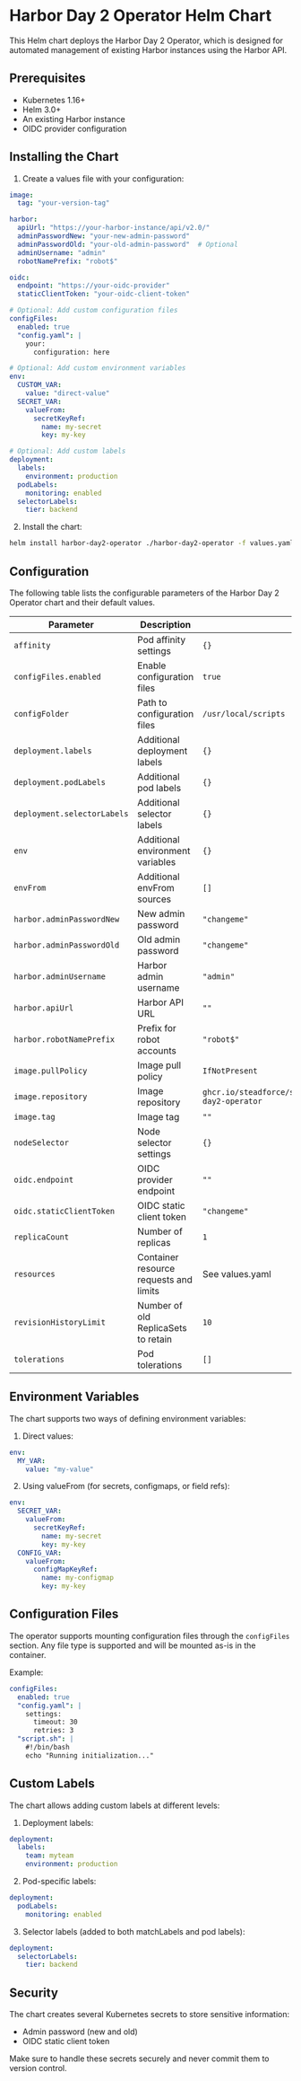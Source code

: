 # Harbor Day 2 Operator Helm Chart

This Helm chart deploys the Harbor Day 2 Operator, which is designed for automated management of existing Harbor instances using the Harbor API.

## Prerequisites

- Kubernetes 1.16+
- Helm 3.0+
- An existing Harbor instance
- OIDC provider configuration

## Installing the Chart

1. Create a values file with your configuration:

```yaml
image:
  tag: "your-version-tag"

harbor:
  apiUrl: "https://your-harbor-instance/api/v2.0/"
  adminPasswordNew: "your-new-admin-password"
  adminPasswordOld: "your-old-admin-password"  # Optional
  adminUsername: "admin"
  robotNamePrefix: "robot$"

oidc:
  endpoint: "https://your-oidc-provider"
  staticClientToken: "your-oidc-client-token"

# Optional: Add custom configuration files
configFiles:
  enabled: true
  "config.yaml": |
    your:
      configuration: here

# Optional: Add custom environment variables
env:
  CUSTOM_VAR:
    value: "direct-value"
  SECRET_VAR:
    valueFrom:
      secretKeyRef:
        name: my-secret
        key: my-key

# Optional: Add custom labels
deployment:
  labels:
    environment: production
  podLabels:
    monitoring: enabled
  selectorLabels:
    tier: backend
```

2. Install the chart:

```bash
helm install harbor-day2-operator ./harbor-day2-operator -f values.yaml
```

## Configuration

The following table lists the configurable parameters of the Harbor Day 2 Operator chart and their default values.

| Parameter | Description | Default |
|-----------|-------------|---------|
| `affinity` | Pod affinity settings | `{}` |
| `configFiles.enabled` | Enable configuration files | `true` |
| `configFolder` | Path to configuration files | `/usr/local/scripts` |
| `deployment.labels` | Additional deployment labels | `{}` |
| `deployment.podLabels` | Additional pod labels | `{}` |
| `deployment.selectorLabels` | Additional selector labels | `{}` |
| `env` | Additional environment variables | `{}` |
| `envFrom` | Additional envFrom sources | `[]` |
| `harbor.adminPasswordNew` | New admin password | `"changeme"` |
| `harbor.adminPasswordOld` | Old admin password | `"changeme"` |
| `harbor.adminUsername` | Harbor admin username | `"admin"` |
| `harbor.apiUrl` | Harbor API URL | `""` |
| `harbor.robotNamePrefix` | Prefix for robot accounts | `"robot$"` |
| `image.pullPolicy` | Image pull policy | `IfNotPresent` |
| `image.repository` | Image repository | `ghcr.io/steadforce/steadops/workbenches/harbor-day2-operator` |
| `image.tag` | Image tag | `""` |
| `nodeSelector` | Node selector settings | `{}` |
| `oidc.endpoint` | OIDC provider endpoint | `""` |
| `oidc.staticClientToken` | OIDC static client token | `"changeme"` |
| `replicaCount` | Number of replicas | `1` |
| `resources` | Container resource requests and limits | See values.yaml |
| `revisionHistoryLimit` | Number of old ReplicaSets to retain | `10` |
| `tolerations` | Pod tolerations | `[]` |

## Environment Variables

The chart supports two ways of defining environment variables:

1. Direct values:
```yaml
env:
  MY_VAR:
    value: "my-value"
```

2. Using valueFrom (for secrets, configmaps, or field refs):
```yaml
env:
  SECRET_VAR:
    valueFrom:
      secretKeyRef:
        name: my-secret
        key: my-key
  CONFIG_VAR:
    valueFrom:
      configMapKeyRef:
        name: my-configmap
        key: my-key
```

## Configuration Files

The operator supports mounting configuration files through the `configFiles` section. Any file type is supported and will be mounted as-is in the container.

Example:
```yaml
configFiles:
  enabled: true
  "config.yaml": |
    settings:
      timeout: 30
      retries: 3
  "script.sh": |
    #!/bin/bash
    echo "Running initialization..."
```

## Custom Labels

The chart allows adding custom labels at different levels:

1. Deployment labels:
```yaml
deployment:
  labels:
    team: myteam
    environment: production
```

2. Pod-specific labels:
```yaml
deployment:
  podLabels:
    monitoring: enabled
```

3. Selector labels (added to both matchLabels and pod labels):
```yaml
deployment:
  selectorLabels:
    tier: backend
```

## Security

The chart creates several Kubernetes secrets to store sensitive information:
- Admin password (new and old)
- OIDC static client token

Make sure to handle these secrets securely and never commit them to version control.
